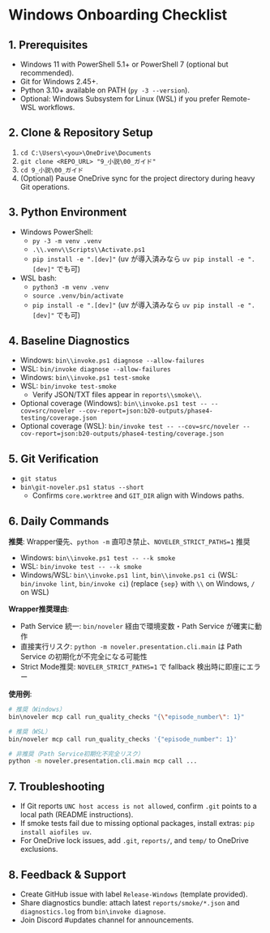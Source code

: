 ﻿# Windows Onboarding Checklist

## 1. Prerequisites
- Windows 11 with PowerShell 5.1+ or PowerShell 7 (optional but recommended).
- Git for Windows 2.45+.
- Python 3.10+ available on PATH (`py -3 --version`).
- Optional: Windows Subsystem for Linux (WSL) if you prefer Remote-WSL workflows.

## 2. Clone & Repository Setup
1. `cd C:\Users\<you>\OneDrive\Documents`
2. `git clone <REPO_URL> "9_小説\00_ガイド"`
3. `cd 9_小説\00_ガイド`
4. (Optional) Pause OneDrive sync for the project directory during heavy Git operations.

## 3. Python Environment
- Windows PowerShell:
  - `py -3 -m venv .venv`
  - `.\\.venv\\Scripts\\Activate.ps1`
  - `pip install -e ".[dev]"` (uv が導入済みなら `uv pip install -e ".[dev]"` でも可)
- WSL bash:
  - `python3 -m venv .venv`
  - `source .venv/bin/activate`
  - `pip install -e ".[dev]"` (uv が導入済みなら `uv pip install -e ".[dev]"` でも可)

## 4. Baseline Diagnostics
- Windows: `bin\\invoke.ps1 diagnose --allow-failures`
- WSL: `bin/invoke diagnose --allow-failures`
- Windows: `bin\\invoke.ps1 test-smoke`
- WSL: `bin/invoke test-smoke`
  - Verify JSON/TXT files appear in `reports\\smoke\\`.
- Optional coverage (Windows): `bin\\invoke.ps1 test -- --cov=src/noveler --cov-report=json:b20-outputs/phase4-testing/coverage.json`
- Optional coverage (WSL): `bin/invoke test -- --cov=src/noveler --cov-report=json:b20-outputs/phase4-testing/coverage.json`

## 5. Git Verification
- `git status`
- `bin\git-noveler.ps1 status --short`
  - Confirms `core.worktree` and `GIT_DIR` align with Windows paths.

## 6. Daily Commands

**推奨**: Wrapper優先、`python -m` 直叩き禁止、`NOVELER_STRICT_PATHS=1` 推奨

- Windows: `bin\\invoke.ps1 test -- --k smoke`
- WSL: `bin/invoke test -- --k smoke`
- Windows/WSL: `bin\\invoke.ps1 lint`, `bin\\invoke.ps1 ci` (WSL: `bin/invoke lint`, `bin/invoke ci`) (replace `{sep}` with `\\` on Windows, `/` on WSL)

**Wrapper推奨理由**:
- Path Service 統一: `bin/noveler` 経由で環境変数・Path Service が確実に動作
- 直接実行リスク: `python -m noveler.presentation.cli.main` は Path Service の初期化が不完全になる可能性
- Strict Mode推奨: `NOVELER_STRICT_PATHS=1` で fallback 検出時に即座にエラー

**使用例**:
```bash
# 推奨（Windows）
bin\noveler mcp call run_quality_checks "{\"episode_number\": 1}"

# 推奨（WSL）
bin/noveler mcp call run_quality_checks '{"episode_number": 1}'

# 非推奨（Path Service初期化不完全リスク）
python -m noveler.presentation.cli.main mcp call ...
```


## 7. Troubleshooting
- If Git reports `UNC host access is not allowed`, confirm `.git` points to a local path (README instructions).
- If smoke tests fail due to missing optional packages, install extras: `pip install aiofiles uv`.
- For OneDrive lock issues, add `.git`, `reports/`, and `temp/` to OneDrive exclusions.

## 8. Feedback & Support
- Create GitHub issue with label `Release-Windows` (template provided).
- Share diagnostics bundle: attach latest `reports/smoke/*.json` and `diagnostics.log` from `bin\invoke diagnose`.
- Join Discord #updates channel for announcements.

